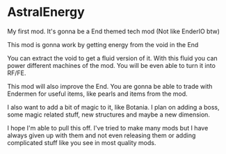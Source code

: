 # AstralEnergy
My first mod. It's gonna be a End themed tech mod (Not  like EnderIO btw)

This mod is gonna work by getting energy from the void in the End

You can extract the void  to get a fluid version of it. With this fluid you can power different machines of the mod. You will be even able to turn it into RF/FE.

This mod will also improve the End. You are gonna be able to trade with Endermen for useful items, like pearls and items from the mod.

I also want to add a bit of magic to it, like Botania. I plan on adding a boss, some magic related stuff, new structures and maybe a new dimension.

I hope I'm able to pull this off. I've tried to make many mods but I have always given up with them and not even releasing them or adding complicated stuff like you see in most quality mods.

